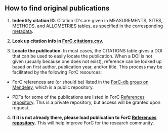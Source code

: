 ## How to find original publications

1. **Indentify citation ID.** Citation ID's are given in MEASUREMENTS, SITES, METHODS, and ALLOMETRIES tables, as specified in the corresponding [metadata](https://github.com/forc-db/ForC/tree/master/metadata). 

2. **Look up citation info in [ForC.citations.csv](https://github.com/forc-db/ForC/blob/master/data/ForC_citations.csv).** 

3. **Locate the publication.** In most cases, the CITATIONS table gives a DOI that can be used to easily locate the publication. When a DOI is not given (usually because one does not exist), reference can be looked up based on first author, publication year, and/or title. This process may be facilitated by the following ForC resources:

- ForC references are (or should be) listed in the [ForC-db group on Mendeley](https://www.mendeley.com/community/forc-db/), which is a public repository.
       
- PDFs for some of the publications are listed in ForC [References repository](https://github.com/forc-db/References). This is a private repository, but access will be granted upon request.

4. **If it is not already there, please load publication to ForC [References repository](https://github.com/forc-db/References).** This will help improve ForC for the research community. 
